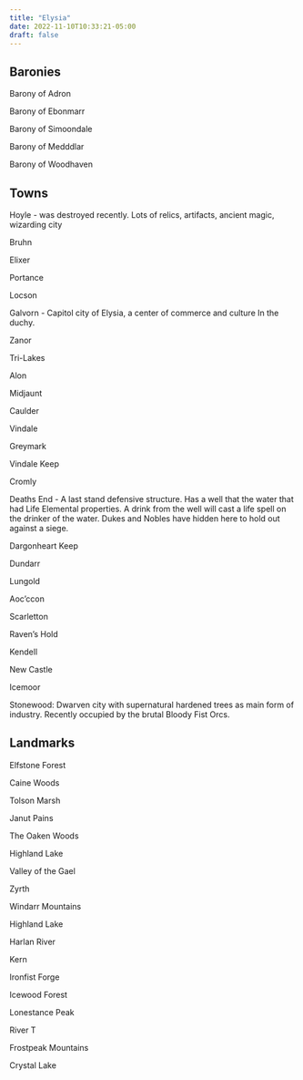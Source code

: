```yaml
---
title: "Elysia"
date: 2022-11-10T10:33:21-05:00
draft: false
---
```


## Baronies

Barony of Adron

Barony of Ebonmarr

Barony of Simoondale

Barony of Medddlar

Barony of Woodhaven

## Towns

Hoyle - was destroyed recently. Lots of relics, artifacts, ancient magic, wizarding city 

Bruhn

Elixer

Portance

Locson

Galvorn - Capitol city of Elysia, a center of commerce and culture In the duchy. 

Zanor

Tri-Lakes

Alon

Midjaunt

Caulder

Vindale

Greymark

Vindale Keep

Cromly

Deaths End - A last stand defensive structure. Has a well that the water that had Life Elemental properties. A drink from the well will cast a life spell on the drinker of the water. Dukes and Nobles have hidden here to hold out against a siege. 

Dargonheart Keep

Dundarr

Lungold

Aoc’ccon 

Scarletton

Raven’s Hold

Kendell

New Castle

Icemoor

Stonewood: Dwarven city with supernatural hardened trees as main form of industry. Recently occupied by the brutal Bloody Fist Orcs. 

## Landmarks

Elfstone Forest

Caine Woods

Tolson Marsh

Janut Pains

The Oaken Woods

Highland Lake

Valley of the Gael

Zyrth

Windarr Mountains

Highland Lake

Harlan River

Kern

Ironfist Forge

Icewood Forest

Lonestance Peak

River T

Frostpeak Mountains

Crystal Lake
